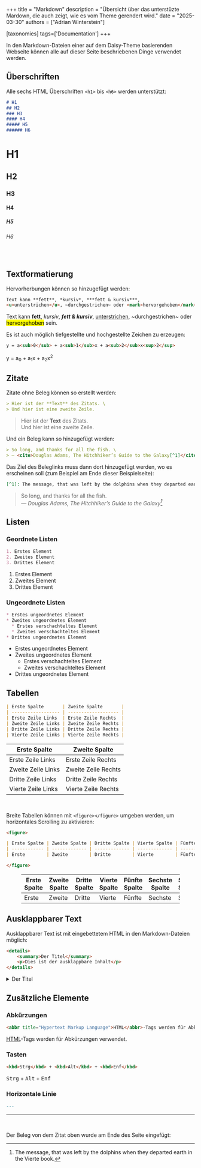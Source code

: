 +++
title = "Markdown"
description = "Übersicht über das unterstüzte Mardown, die auch zeigt, wie es vom Theme gerendert wird."
date = "2025-03-30"
authors = ["Adrian Winterstein"]

[taxonomies]
tags=['Documentation']
+++

In den Markdown-Dateien einer auf dem Daisy-Theme basierenden Webseite können alle auf dieser Seite beschriebenen Dinge verwendet werden.

## Überschriften

Alle sechs HTML Überschriften `<h1>` bis `<h6>` werden unterstützt:

```markdown
# H1
## H2
### H3
#### H4
##### H5
###### H6
```

# H1
## H2
### H3
#### H4
##### H5
###### H6

<br>

## Textformatierung

Hervorherbungen können so hinzugefügt werden:

```markdown
Text kann **fett**, *kursiv*, ***fett & kursiv***,
<u>unterstrichen</u>, ~durchgestrichen~ oder <mark>hervorgehoben</mark> sein.
```

Text kann **fett**, *kursiv*, ***fett & kursiv***,
<u>unterstrichen</u>, ~durchgestrichen~ oder <mark>hervorgehoben</mark> sein.

Es ist auch möglich tiefgestellte und hochgestellte Zeichen zu erzeugen:

```markdown
y = a<sub>0</sub> + a<sub>1</sub>x + a<sub>2</sub>x<sup>2</sup>
```

y = a<sub>0</sub> + a<sub>1</sub>x + a<sub>2</sub>x<sup>2</sup>

## Zitate

Zitate ohne Beleg können so erstellt werden:

```markdown
> Hier ist der **Text** des Zitats. \
> Und hier ist eine zweite Zeile.
```

> Hier ist der **Text** des Zitats. \
> Und hier ist eine zweite Zeile.

Und ein Beleg kann so hinzugefügt werden:

```markdown
> So long, and thanks for all the fish. \
> ― <cite>Douglas Adams, The Hitchhiker’s Guide to the Galaxy[^1]</cite>
```

Das Ziel des Beleglinks muss dann dort hinzugefügt werden, wo es erscheinen soll (zum Beispiel am Ende dieser Beispielseite):

```markdown
[^1]: The message, that was left by the dolphins when they departed earth in the Vierte book.
```

> So long, and thanks for all the fish. \
> ― <cite>Douglas Adams, The Hitchhiker’s Guide to the Galaxy[^1]</cite>

## Listen

### Geordnete Listen

```markdown
1. Erstes Element
2. Zweites Element
3. Drittes Element
```

1. Erstes Element
2. Zweites Element
3. Drittes Element

### Ungeordnete Listen

```markdown
* Erstes ungeordnetes Element
* Zweites ungeordnetes Element
  * Erstes verschachteltes Element
  * Zweites verschachteltes Element
* Drittes ungeordnetes Element
```

* Erstes ungeordnetes Element
* Zweites ungeordnetes Element
  * Erstes verschachteltes Element
  * Zweites verschachteltes Element
* Drittes ungeordnetes Element

## Tabellen

```markdown
| Erste Spalte       | Zweite Spalte       |
| ------------------ | ------------------- |
| Erste Zeile Links  | Erste Zeile Rechts  |
| Zweite Zeile Links | Zweite Zeile Rechts |
| Dritte Zeile Links | Dritte Zeile Rechts |
| Vierte Zeile Links | Vierte Zeile Rechts |
```

| Erste Spalte       | Zweite Spalte       |
| ------------------ | ------------------- |
| Erste Zeile Links  | Erste Zeile Rechts  |
| Zweite Zeile Links | Zweite Zeile Rechts |
| Dritte Zeile Links | Dritte Zeile Rechts |
| Vierte Zeile Links | Vierte Zeile Rechts |

<br>

Breite Tabellen können mit `<figure></figure>` umgeben werden, um horizontales Scrolling zu aktivieren:

```markdown
<figure>

| Erste Spalte | Zweite Spalte | Dritte Spalte | Vierte Spalte | Fünfte Spalte | Sechste Spalte | Siebte Spalte | Achte Spalte |
| ------------ | ------------- | ------------- | ------------- | ------------- | -------------- | --------------| ------------ |
| Erste        | Zweite        | Dritte        | Vierte        | Fünfte        | Sechste        | Siebte        | Achte        |

</figure>
```

<figure>

| Erste Spalte | Zweite Spalte | Dritte Spalte | Vierte Spalte | Fünfte Spalte | Sechste Spalte | Siebte Spalte | Achte Spalte |
| ------------ | ------------- | ------------- | ------------- | ------------- | -------------- | --------------| ------------ |
| Erste        | Zweite        | Dritte        | Vierte        | Fünfte        | Sechste        | Siebte        | Achte        |

</figure>

## Ausklappbarer Text

Ausklappbarer Text ist mit eingebettetem HTML in den Markdown-Dateien möglich:

```html
<details>
    <summary>Der Titel</summary>
    <p>Dies ist der ausklappbare Inhalt</p>
</details>
```

<details>
    <summary>Der Titel</summary>
    <p>Dies ist der ausklappbare Inhalt</p>
</details>

## Zusätzliche Elemente

### Abkürzungen

```html
<abbr title="Hypertext Markup Language">HTML</abbr>-Tags werden für Abkürzungen verwendet.
```

<abbr title="Hypertext Markup Language">HTML</abbr>-Tags werden für Abkürzungen verwendet.

### Tasten

```html
<kbd>Strg</kbd> + <kbd>Alt</kbd> + <kbd>Enf</kbd>
```

<kbd>Strg</kbd> + <kbd>Alt</kbd> + <kbd>Enf</kbd>

### Horizontale Linie

```markdown
---
```

---

<br>

Der Beleg von dem Zitat oben wurde am Ende des Seite eingefügt:

[^1]: The message, that was left by the dolphins when they departed earth in the Vierte book.
